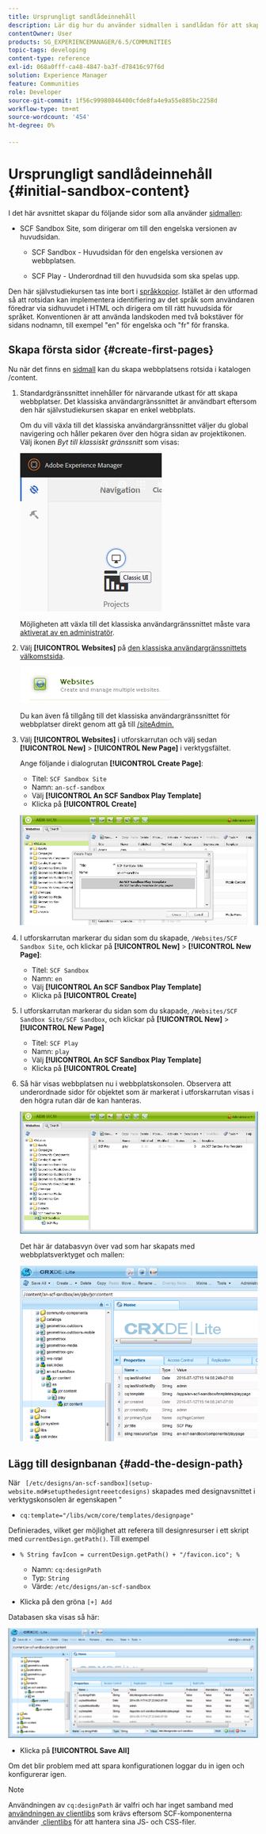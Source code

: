 ```yaml
---
title: Ursprungligt sandlådeinnehåll
description: Lär dig hur du använder sidmallen i sandlådan för att skapa en huvudsida för en engelsk version av en webbplats och en underordnad sida utanför huvudsidan.
contentOwner: User
products: SG_EXPERIENCEMANAGER/6.5/COMMUNITIES
topic-tags: developing
content-type: reference
exl-id: 068a0fff-ca48-4847-ba3f-d78416c97f6d
solution: Experience Manager
feature: Communities
role: Developer
source-git-commit: 1f56c99980846400cfde8fa4e9a55e885bc2258d
workflow-type: tm+mt
source-wordcount: '454'
ht-degree: 0%

---
```


# Ursprungligt sandlådeinnehåll {#initial-sandbox-content}

I det här avsnittet skapar du följande sidor som alla använder [sidmallen](initial-app.md#createthepagetemplate):

* SCF Sandbox Site, som dirigerar om till den engelska versionen av huvudsidan.

   * SCF Sandbox - Huvudsidan för den engelska versionen av webbplatsen.

   * SCF Play - Underordnad till den huvudsida som ska spelas upp.

Den här självstudiekursen tas inte bort i [språkkopior](../../help/sites-administering/tc-prep.md). Istället är den utformad så att rotsidan kan implementera identifiering av det språk som användaren föredrar via sidhuvudet i HTML och dirigera om till rätt huvudsida för språket. Konventionen är att använda landskoden med två bokstäver för sidans nodnamn, till exempel &quot;en&quot; för engelska och &quot;fr&quot; för franska.

## Skapa första sidor {#create-first-pages}

Nu när det finns en [sidmall](initial-app.md#createthepagetemplate) kan du skapa webbplatsens rotsida i katalogen /content.

1. Standardgränssnittet innehåller för närvarande utkast för att skapa webbplatser. Det klassiska användargränssnittet är användbart eftersom den här självstudiekursen skapar en enkel webbplats.

   Om du vill växla till det klassiska användargränssnittet väljer du global navigering och håller pekaren över den högra sidan av projektikonen. Välj ikonen *Byt till klassiskt gränssnitt* som visas:

   ![classic-ui](assets/classic-ui.png)

   Möjligheten att växla till det klassiska användargränssnittet måste vara [aktiverat av en administratör](../../help/sites-administering/enable-classic-ui.md).

1. Välj **[!UICONTROL Websites]** på [den klassiska användargränssnittets välkomstsida](http://localhost:4502/welcome.html).

   ![classic-ui-website](assets/classic-ui-website.png)

   Du kan även få tillgång till det klassiska användargränssnittet för webbplatser direkt genom att gå till [/siteAdmin.](http://localhost:4502/siteadmin)

1. Välj **[!UICONTROL Websites]** i utforskarrutan och välj sedan **[!UICONTROL New]** > **[!UICONTROL New Page]** i verktygsfältet.

   Ange följande i dialogrutan **[!UICONTROL Create Page]**:

   * Titel: `SCF Sandbox Site`
   * Namn: `an-scf-sandbox`
   * Välj **[!UICONTROL An SCF Sandbox Play Template]**
   * Klicka på **[!UICONTROL Create]**

   ![classic-ui-create-page](assets/classic-ui-create-page.png)

1. I utforskarrutan markerar du sidan som du skapade, `/Websites/SCF Sandbox Site`, och klickar på **[!UICONTROL New]** > **[!UICONTROL New Page]**:

   * Titel: `SCF Sandbox`
   * Namn: `en`
   * Välj **[!UICONTROL An SCF Sandbox Play Template]**
   * Klicka på **[!UICONTROL Create]**

1. I utforskarrutan markerar du sidan som du skapade, `/Websites/SCF Sandbox Site/SCF Sandbox`, och klickar på **[!UICONTROL New]** > **[!UICONTROL New Page]**

   * Titel: `SCF Play`
   * Namn: `play`
   * Välj **[!UICONTROL An SCF Sandbox Play Template]**
   * Klicka på **[!UICONTROL Create]**

1. Så här visas webbplatsen nu i webbplatskonsolen. Observera att underordnade sidor för objektet som är markerat i utforskarrutan visas i den högra rutan där de kan hanteras.

   ![classic-ui-website-page](assets/classic-ui-website-page.png)

   Det här är databasvyn över vad som har skapats med webbplatsverktyget och mallen:

   ![classic-ui-database-view](assets/classic-ui-repository-view.png)

## Lägg till designbanan {#add-the-design-path}

När ` [/etc/designs/an-scf-sandbox](setup-website.md#setupthedesigntreeetcdesigns)` skapades med designavsnittet i verktygskonsolen är egenskapen &quot;

* `cq:template="/libs/wcm/core/templates/designpage"`

Definierades, vilket ger möjlighet att referera till designresurser i ett skript med `currentDesign.getPath()`. Till exempel

* `% String favIcon = currentDesign.getPath() + "/favicon.ico"; %`


   * Namn: `cq:designPath`
   * Typ: `String`
   * Värde: `/etc/designs/an-scf-sandbox`

* Klicka på den gröna `[+] Add`

Databasen ska visas så här:

![classic-ui-database-path](assets/classic-ui-repository-path.png)

* Klicka på **[!UICONTROL Save All]**

Om det blir problem med att spara konfigurationen loggar du in igen och konfigurerar igen.

>[!NOTE]
>
>Användningen av `cq:designPath` är valfri och har inget samband med [användningen av clientlibs](develop-app.md#includeclientlibsintemplate) som krävs eftersom SCF-komponenterna använder [&#x200B; clientlibs](client-customize.md#clientlibs-for-scf) för att hantera sina JS- och CSS-filer.
